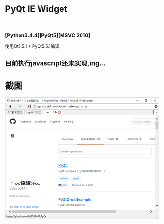 # PyQt IE Widget
<br />

### [Python3.4.4][PyQt5][MSVC 2010]

使用Qt5.5.1 + PyQt5.5.1编译

## 目前执行javascript还未实现,ing...

# 截图
<img src="ScreenShot/1.png" />
